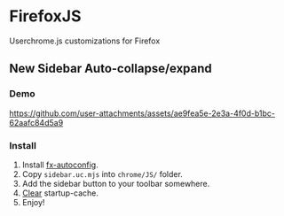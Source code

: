 # FirefoxJS
Userchrome.js customizations for Firefox

## New Sidebar Auto-collapse/expand
### Demo
https://github.com/user-attachments/assets/ae9fea5e-2e3a-4f0d-b1bc-62aafc84d5a9

### Install
1. Install [fx-autoconfig](https://github.com/MrOtherGuy/fx-autoconfig).
2. Copy `sidebar.uc.mjs` into `chrome/JS/` folder.
3. Add the sidebar button to your toolbar somewhere.
4. [Clear](https://github.com/MrOtherGuy/fx-autoconfig?tab=readme-ov-file#deleting-startup-cache) startup-cache.
5. Enjoy!
